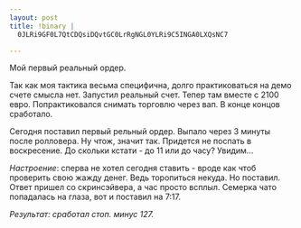 ```yaml
--- 
layout: post
title: !binary |
  0JLRi9GF0L7QtCDQsiDQvtGC0LrRgNGL0YLRi9C5INGA0LXQsNC7

---
```

Мой первый реальный ордер.

Так как моя тактика весьма специфична, долго практиковаться на демо счете  смысла нет. Запустил реальный счет. Тепер там вместе с 2100 евро. Попрактиковался снимать торговлю через вап. В конце концов сработало.

Сегодня поставил первый рельный ордер. Выпало через 3 минуты после ролловера. Ну чтож, значит так. Придется не поспать в воскресение. До скольки кстати - до 11 или до часу? Увидим...

<em>Настроение</em>: сперва не хотел сегодня ставить - вроде как чтоб проверить свою жажду денег. Ведь торопиться некуда. Но поставил. Ответ пришел со скринсэйвера, а час просто всплыл. Семерка чато попадалась на глаза, вот и поставил на 7:17.

<em>Результат: сработал стоп. минус 127.  </em>

